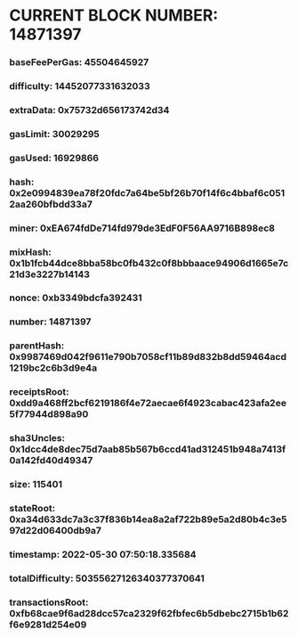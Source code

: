 # CURRENT BLOCK NUMBER: 14871397

### baseFeePerGas: 45504645927
### difficulty: 14452077331632033
### extraData: 0x75732d656173742d34
### gasLimit: 30029295
### gasUsed: 16929866
### hash: 0x2e0994839ea78f20fdc7a64be5bf26b70f14f6c4bbaf6c0512aa260bfbdd33a7
### miner: 0xEA674fdDe714fd979de3EdF0F56AA9716B898ec8
### mixHash: 0x1b1fcb44dce8bba58bc0fb432c0f8bbbaace94906d1665e7c21d3e3227b14143
### nonce: 0xb3349bdcfa392431
### number: 14871397
### parentHash: 0x9987469d042f9611e790b7058cf11b89d832b8dd59464acd1219bc2c6b3d9e4a
### receiptsRoot: 0xdd9a468ff2bcf6219186f4e72aecae6f4923cabac423afa2ee5f77944d898a90
### sha3Uncles: 0x1dcc4de8dec75d7aab85b567b6ccd41ad312451b948a7413f0a142fd40d49347
### size: 115401
### stateRoot: 0xa34d633dc7a3c37f836b14ea8a2af722b89e5a2d80b4c3e597d22d06400db9a7
### timestamp: 2022-05-30 07:50:18.335684
### totalDifficulty: 50355627126340377370641
### transactionsRoot: 0xfb68cae9f6ad28dcc57ca2329f62fbfec6b5dbebc2715b1b62f6e9281d254e09
